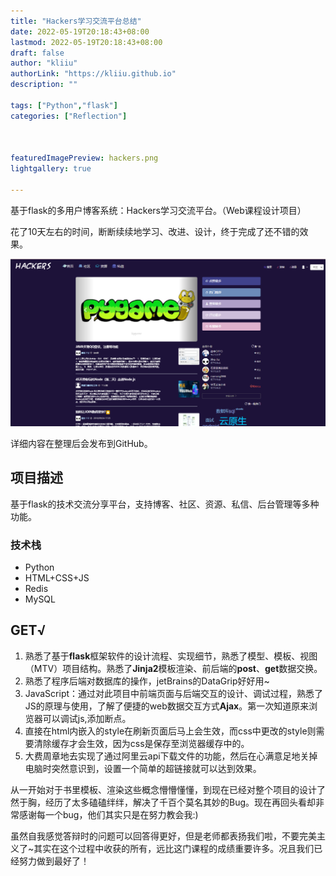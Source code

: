 ```yaml
---
title: "Hackers学习交流平台总结"
date: 2022-05-19T20:18:43+08:00
lastmod: 2022-05-19T20:18:43+08:00
draft: false
author: "kliiu"
authorLink: "https://kliiu.github.io"
description: ""

tags: ["Python","flask"]
categories: ["Reflection"]



featuredImagePreview: hackers.png
lightgallery: true

---
```


基于flask的多用户博客系统：Hackers学习交流平台。（Web课程设计项目）

<!--more-->

花了10天左右的时间，断断续续地学习、改进、设计，终于完成了还不错的效果。

![index](hackers.png)

详细内容在整理后会发布到GitHub。

## 项目描述

基于flask的技术交流分享平台，支持博客、社区、资源、私信、后台管理等多种功能。

### 技术栈

- Python
- HTML+CSS+JS
- Redis
- MySQL

## GET√

1. 熟悉了基于**flask**框架软件的设计流程、实现细节，熟悉了模型、模板、视图（MTV）项目结构。熟悉了**Jinja2**模板渲染、前后端的**post**、**get**数据交换。
2. 熟悉了程序后端对数据库的操作，jetBrains的DataGrip好好用~
3. JavaScript：通过对此项目中前端页面与后端交互的设计、调试过程，熟悉了JS的原理与使用，了解了便捷的web数据交互方式**Ajax**。第一次知道原来浏览器可以调试js,添加断点。
4. 直接在html内嵌入的style在刷新页面后马上会生效，而css中更改的style则需要清除缓存才会生效，因为css是保存至浏览器缓存中的。
5. 大费周章地去实现了通过阿里云api下载文件的功能，然后在心满意足地关掉电脑时突然意识到，设置一个简单的超链接就可以达到效果。

从一开始对于书里模板、渲染这些概念懵懵懂懂，到现在已经对整个项目的设计了然于胸，经历了太多磕磕绊绊，解决了千百个莫名其妙的Bug。现在再回头看却非常感谢每一个bug，他们其实只是在努力教会我:)

虽然自我感觉答辩时的问题可以回答得更好，但是老师都表扬我们啦，不要完美主义了~其实在这个过程中收获的所有，远比这门课程的成绩重要许多。况且我们已经努力做到最好了！

